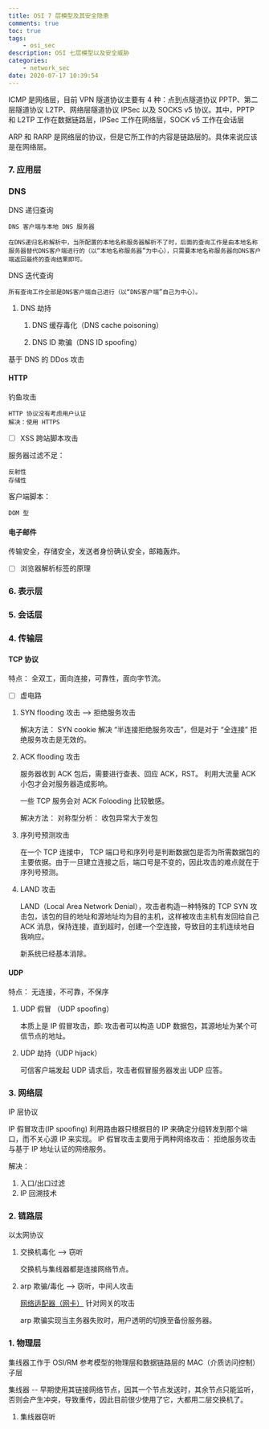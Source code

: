 ```yaml
---
title: OSI 7 层模型及其安全隐患
comments: true
toc: true
tags:
    - osi_sec
description: OSI 七层模型以及安全威胁
categories:
    - network_sec
date: 2020-07-17 10:39:54
---
```


ICMP 是网络层，目前 VPN 隧道协议主要有 4 种：点到点隧道协议 PPTP、第二层隧道协议 L2TP、网络层隧道协议 IPSec 以及 SOCKS v5 协议。其中，PPTP 和 L2TP 工作在数据链路层，IPSec 工作在网络层，SOCK v5 工作在会话层

ARP 和 RARP 是网络层的协议，但是它所工作的内容是链路层的。具体来说应该是在网络层。

### 7. 应用层

### DNS

DNS 递归查询

    DNS 客户端与本地 DNS 服务器

    在DNS递归名称解析中，当所配置的本地名称服务器解析不了时，后面的查询工作是由本地名称服务器替代DNS客户端进行的（以“本地名称服务器”为中心），只需要本地名称服务器向DNS客户端返回最终的查询结果即可。

DNS 迭代查询

    所有查询工作全部是DNS客户端自己进行（以“DNS客户端”自己为中心）。

1. DNS 劫持

    1. DNS 缓存毒化（DNS cache poisoning）

    2. DNS ID 欺骗（DNS ID spoofing）

基于 DNS 的 DDos 攻击

#### HTTP

钓鱼攻击

    HTTP 协议没有考虑用户认证
    解决：使用 HTTPS

-   [ ] XSS 跨站脚本攻击

服务器过滤不足：

    反射性
    存储性

客户端脚本：

    DOM 型

#### 电子邮件

传输安全，存储安全，发送者身份确认安全，邮箱轰炸。

-   [ ] 浏览器解析标签的原理

### 6. 表示层

### 5. 会话层

### 4. 传输层

#### TCP 协议

特点： 全双工，面向连接，可靠性，面向字节流。

-   [ ] 虚电路

1. SYN flooding 攻击 --> 拒绝服务攻击

    解决方法： SYN cookie 解决 “半连接拒绝服务攻击”，但是对于 “全连接” 拒绝服务攻击是无效的。

2. ACK flooding 攻击

    服务器收到 ACK 包后，需要进行查表、回应 ACK，RST。
    利用大流量 ACK 小包才会对服务器造成影响。

    一些 TCP 服务会对 ACK Folooding 比较敏感。

    解决方法： 对称型分析： 收包异常大于发包

3. 序列号预测攻击

    在一个 TCP 连接中， TCP 端口号和序列号是判断数据包是否为所需数据包的主要依据。由于一旦建立连接之后，端口号是不变的，因此攻击的难点就在于序列号预测。

4. LAND 攻击

    LAND（Local Area Network Denial），攻击者构造一种特殊的 TCP SYN 攻击包，该包的目的地址和源地址均为目的主机，这样被攻击主机有发回给自己 ACK 消息，保持连接，直到超时，创建一个空连接，导致目的主机连续地自我响应。

    新系统已经基本消除。

#### UDP

特点： 无连接，不可靠，不保序

1. UDP 假冒 （UDP spoofing）

    本质上是 IP 假冒攻击，即: 攻击者可以构造 UDP 数据包，其源地址为某个可信节点的地址。

2. UDP 劫持（UDP hijack）

    可信客户端发起 UDP 请求后，攻击者假冒服务器发出 UDP 应答。

### 3. 网络层

IP 层协议

IP 假冒攻击(IP spoofing) 利用路由器只根据目的 IP 来确定分组转发到那个端口，而不关心源 IP 来实现。
IP 假冒攻击主要用于两种网络攻击： 拒绝服务攻击与基于 IP 地址认证的网络服务。

解决：

1. 入口/出口过滤
2. IP 回溯技术

### 2. 链路层

以太网协议

1. 交换机毒化 --> 窃听

    交换机与集线器都是连接网络节点。

2. arp 欺骗/毒化 --> 窃听，中间人攻击

    [网络适配器（网卡）](https://www.jianshu.com/p/e7c02c841eaa)
    针对网关的攻击

    arp 欺骗实现当主务器失败时，用户透明的切换至备份服务器。

### 1. 物理层

集线器工作于 OSI/RM 参考模型的物理层和数据链路层的 MAC（介质访问控制）子层

集线器 -- 早期使用其链接网络节点，因其一个节点发送时，其余节点只能监听，否则会产生冲突，导致重传，因此目前很少使用了它，大都用二层交换机了。

1. 集线器窃听
